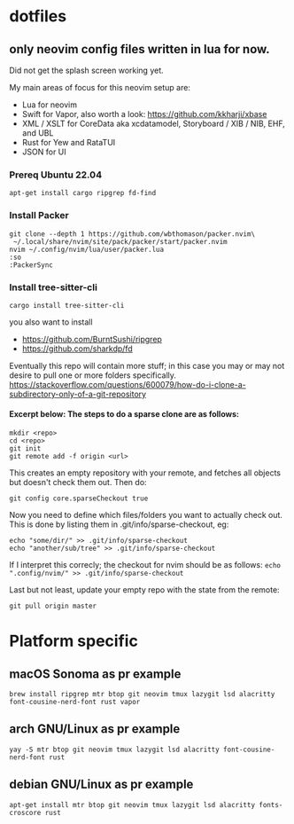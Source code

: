 # dotfiles
## only neovim config files written in lua for now.
Did not get the splash screen working yet.

My main areas of focus for this neovim setup are:
* Lua for neovim
* Swift for Vapor, also worth a look: https://github.com/kkharji/xbase
* XML / XSLT for CoreData aka xcdatamodel, Storyboard / XIB / NIB, EHF, and UBL
* Rust for Yew and RataTUI
* JSON for UI

### Prereq Ubuntu 22.04
```
apt-get install cargo ripgrep fd-find
```

### Install Packer
```
git clone --depth 1 https://github.com/wbthomason/packer.nvim\
 ~/.local/share/nvim/site/pack/packer/start/packer.nvim
nvim ~/.config/nvim/lua/user/packer.lua
:so
:PackerSync
```

### Install tree-sitter-cli
```
cargo install tree-sitter-cli
```

you also want to install

* https://github.com/BurntSushi/ripgrep
* https://github.com/sharkdp/fd

Eventually this repo will contain more stuff; in this case you may or may not desire to pull one or more folders specifically. https://stackoverflow.com/questions/600079/how-do-i-clone-a-subdirectory-only-of-a-git-repository

#### Excerpt below: The steps to do a sparse clone are as follows:

```
mkdir <repo>
cd <repo>
git init
git remote add -f origin <url>
```

This creates an empty repository with your remote, and fetches all objects but doesn't check them out. Then do:

`git config core.sparseCheckout true`

Now you need to define which files/folders you want to actually check out. This is done by listing them in .git/info/sparse-checkout, eg:

```
echo "some/dir/" >> .git/info/sparse-checkout
echo "another/sub/tree" >> .git/info/sparse-checkout
```

If I interpret this correcly; the checkout for nvim should be as follows: `echo ".config/nvim/" >> .git/info/sparse-checkout`

Last but not least, update your empty repo with the state from the remote:

`git pull origin master`

# Platform specific

## macOS Sonoma as pr example
```
brew install ripgrep mtr btop git neovim tmux lazygit lsd alacritty font-cousine-nerd-font rust vapor
```

## arch GNU/Linux as pr example
```
yay -S mtr btop git neovim tmux lazygit lsd alacritty font-cousine-nerd-font rust
```

## debian GNU/Linux as pr example
```
apt-get install mtr btop git neovim tmux lazygit lsd alacritty fonts-croscore rust
```
